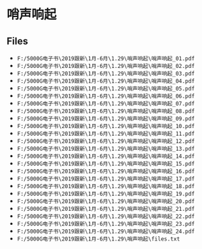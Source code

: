 # 哨声响起

## Files

- `F:/5000G电子书\2019跟新\1月-6月\1.29\哨声响起\哨声响起_01.pdf`
- `F:/5000G电子书\2019跟新\1月-6月\1.29\哨声响起\哨声响起_02.pdf`
- `F:/5000G电子书\2019跟新\1月-6月\1.29\哨声响起\哨声响起_03.pdf`
- `F:/5000G电子书\2019跟新\1月-6月\1.29\哨声响起\哨声响起_04.pdf`
- `F:/5000G电子书\2019跟新\1月-6月\1.29\哨声响起\哨声响起_05.pdf`
- `F:/5000G电子书\2019跟新\1月-6月\1.29\哨声响起\哨声响起_06.pdf`
- `F:/5000G电子书\2019跟新\1月-6月\1.29\哨声响起\哨声响起_07.pdf`
- `F:/5000G电子书\2019跟新\1月-6月\1.29\哨声响起\哨声响起_08.pdf`
- `F:/5000G电子书\2019跟新\1月-6月\1.29\哨声响起\哨声响起_09.pdf`
- `F:/5000G电子书\2019跟新\1月-6月\1.29\哨声响起\哨声响起_10.pdf`
- `F:/5000G电子书\2019跟新\1月-6月\1.29\哨声响起\哨声响起_11.pdf`
- `F:/5000G电子书\2019跟新\1月-6月\1.29\哨声响起\哨声响起_12.pdf`
- `F:/5000G电子书\2019跟新\1月-6月\1.29\哨声响起\哨声响起_13.pdf`
- `F:/5000G电子书\2019跟新\1月-6月\1.29\哨声响起\哨声响起_14.pdf`
- `F:/5000G电子书\2019跟新\1月-6月\1.29\哨声响起\哨声响起_15.pdf`
- `F:/5000G电子书\2019跟新\1月-6月\1.29\哨声响起\哨声响起_16.pdf`
- `F:/5000G电子书\2019跟新\1月-6月\1.29\哨声响起\哨声响起_17.pdf`
- `F:/5000G电子书\2019跟新\1月-6月\1.29\哨声响起\哨声响起_18.pdf`
- `F:/5000G电子书\2019跟新\1月-6月\1.29\哨声响起\哨声响起_19.pdf`
- `F:/5000G电子书\2019跟新\1月-6月\1.29\哨声响起\哨声响起_20.pdf`
- `F:/5000G电子书\2019跟新\1月-6月\1.29\哨声响起\哨声响起_21.pdf`
- `F:/5000G电子书\2019跟新\1月-6月\1.29\哨声响起\哨声响起_22.pdf`
- `F:/5000G电子书\2019跟新\1月-6月\1.29\哨声响起\哨声响起_23.pdf`
- `F:/5000G电子书\2019跟新\1月-6月\1.29\哨声响起\哨声响起_24.pdf`
- `F:/5000G电子书\2019跟新\1月-6月\1.29\哨声响起\files.txt`
